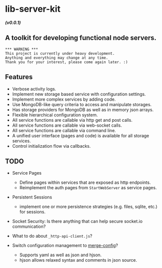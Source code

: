 # lib-server-kit
***(v0.0.1)***
## A toolkit for developing functional node servers.

```
*** WARNING ***
This project is currently under heavy development.
Anything and everything may change at any time.
Thank you for your interest, please come again later. :)
```


Features
---------------------------------------------------------------------

- Verbose activity logs.
- Implement new storage based service with configuration settings.
- Implement more complex services by adding code.
- Use MongoDB-like query criteria to access and manipulate storages.
- Has storage providers for MongoDB as well as in memory json arrays.
- Flexible hierarchical configuration system.
- All service functions are callable via http get and post calls.
- All service functions are callable via web-socket calls.
- All service functions are callable via command line.
- A unified user interface (pages and code) is available for all storage services.
- Control initialization flow via callbacks.


TODO
---------------------------------------------------------------------

- Service Pages
	- Define pages within services that are exposed as http endpoints.
	- Reimplement the auth pages from `StartWebServer` as service pages.

- Persistent Sessions
	- implement one or more persistence strategies (e.g. files, sqlite, etc.) for sessions.

- Socket Security: Is there anything that can help secure socket.io communication?

- What to do about `_http-api-client.js`?

- Switch configuration management to [merge-config](https://www.npmjs.com/package/merge-config)?
	- Supports yaml as well as json and hjson.
	- hjson allows relaxed syntax and comments in json source.
